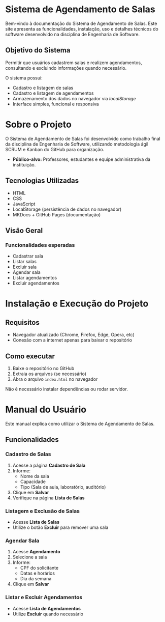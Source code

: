 # Sistema de Agendamento de Salas

Bem-vindo à documentação do Sistema de Agendamento de Salas.
Este site apresenta as funcionalidades, instalação, uso e detalhes técnicos do software desenvolvido na disciplina de Engenharia de Software.

## Objetivo do Sistema

Permitir que usuários cadastrem salas e realizem agendamentos, consultando e excluindo informações quando necessário.

O sistema possui:
- Cadastro e listagem de salas
- Cadastro e listagem de agendamentos
- Armazenamento dos dados no navegador via *localStorage*
- Interface simples, funcional e responsiva

# Sobre o Projeto

O Sistema de Agendamento de Salas foi desenvolvido como trabalho final da disciplina de Engenharia de Software, utilizando metodologia ágil SCRUM e Kanban do GitHub para organização.
- **Público-alvo:** Professores, estudantes e equipe administrativa da instituição.

## Tecnologias Utilizadas

- HTML
- CSS
- JavaScript
- LocalStorage (persistência de dados no navegador)
- MKDocs + GitHub Pages (documentação)

## Visão Geral

### Funcionalidades esperadas
- Cadastrar sala
- Listar salas
- Excluir sala
- Agendar sala
- Listar agendamentos
- Excluir agendamentos

# Instalação e Execução do Projeto

## Requisitos
- Navegador atualizado (Chrome, Firefox, Edge, Opera, etc)
- Conexão com a internet apenas para baixar o repositório

## Como executar

1. Baixe o repositório no GitHub
2. Extraia os arquivos (se necessário)
3. Abra o arquivo `index.html` no navegador

Não é necessário instalar dependências ou rodar servidor.

# Manual do Usuário

Este manual explica como utilizar o Sistema de Agendamento de Salas.

## Funcionalidades

### Cadastro de Salas
1. Acesse a página **Cadastro de Sala**
2. Informe:
   - Nome da sala
   - Capacidade
   - Tipo (Sala de aula, laboratório, auditório)
3. Clique em **Salvar**
4. Verifique na página **Lista de Salas**

### Listagem e Exclusão de Salas
- Acesse **Lista de Salas**
- Utilize o botão **Excluir** para remover uma sala

### Agendar Sala
1. Acesse **Agendamento**
2. Selecione a sala
3. Informe:
   - CPF do solicitante
   - Datas e horários
   - Dia da semana
4. Clique em **Salvar**

### Listar e Excluir Agendamentos
- Acesse **Lista de Agendamentos**
- Utilize **Excluir** quando necessário
